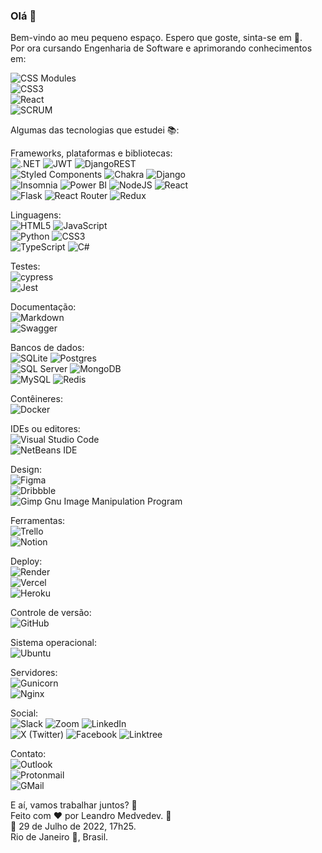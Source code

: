 ### Olá 👋

<!--
**LeandroMedvedev/LeandroMedvedev** is a ✨ _special_ ✨ repository because its `README.md` (this file) appears on your GitHub profile.

Here are some ideas to get you started:

- 🔭 I’m currently working on ...
- 🌱 I’m currently learning ...
- 👯 I’m looking to collaborate on ...
- 🤔 I’m looking for help with ...
- 💬 Ask me about ...
- 📫 How to reach me: ...
- 😄 Pronouns: ...
- ⚡ Fun fact: ...
-->

Bem-vindo ao meu pequeno espaço. Espero que goste, sinta-se em :house_with_garden:.    
Por ora cursando Engenharia de Software e aprimorando conhecimentos em:  

![CSS Modules](https://img.shields.io/badge/CSS%20Modules-1572B6?style=plastic&logo=css3&logoColor=white)  
![CSS3](https://img.shields.io/badge/CSS3-1572B6?style=plastic&logo=css3&logoColor=white)   
![React](https://img.shields.io/badge/React-282C34?style=plastic&logo=react&logoColor=61DAFB)  
![SCRUM](https://img.shields.io/badge/SCRUM-FFAC45?style=plastic&logo=scrum&logoColor=white)  
 
Algumas das tecnologias que estudei :books::  

Frameworks, plataformas e bibliotecas:  
![.NET](https://img.shields.io/badge/.NET-512BD4?style=plastic&logo=.net&logoColor=white)  ![JWT](https://img.shields.io/badge/JWT-000000?style=plastic&logo=jsonwebtokens&logoColor=white)  ![DjangoREST](https://img.shields.io/badge/Django%20REST%20framework-ff1709?style=plastic&logo=django&logoColor=white&color=ff1709&labelColor=gray)  
![Styled Components](https://img.shields.io/badge/styled--components-BF4F74?style=plastic&logo=styled-components&logoColor=white)  ![Chakra](https://img.shields.io/badge/Chakra%20UI-%232C7A7B.svg?style=plastic&logo=chakraui&logoColor=white)  ![Django](https://img.shields.io/badge/Django-%23092E20.svg?style=plastic&logo=django&logoColor=white)  
![Insomnia](https://img.shields.io/badge/Insomnia-black?style=plastic&logo=insomnia&logoColor=5849BE)  ![Power BI](https://img.shields.io/badge/Power%20BI-F2C811?style=plastic&logo=power-bi&logoColor=black)  ![NodeJS](https://img.shields.io/badge/Node.js-417E38?style=plastic&logo=node.js&logoColor=white)  ![React](https://img.shields.io/badge/React-%23282C34.svg?style=plastic&logo=react&logoColor=%2361DAFB)  
![Flask](https://img.shields.io/badge/Flask-%23000.svg?style=plastic&logo=flask&logoColor=white)  ![React Router](https://img.shields.io/badge/React_Router-CA4245?style=plastic&logo=react-router&logoColor=white)  ![Redux](https://img.shields.io/badge/Redux-%23593d88.svg?style=plastic&logo=redux&logoColor=white)  

Linguagens:  
![HTML5](https://img.shields.io/badge/HTML5-%23E34F26.svg?style=plastic&logo=html5&logoColor=white)  ![JavaScript](https://img.shields.io/badge/JavaScript-%23323330.svg?style=plastic&logo=javascript&logoColor=%23F7DF1E)  
![Python](https://img.shields.io/badge/Python-407DAE?style=plastic&logo=python&logoColor=ffd949)  ![CSS3](https://img.shields.io/badge/CSS3-%231572B6.svg?style=plastic&logo=css3&logoColor=white)  
![TypeScript](https://img.shields.io/badge/TypeScript-%23007ACC.svg?style=plastic&logo=typescript&logoColor=white)  ![C#](https://img.shields.io/badge/C%23-239120?style=plastic&logo=c-sharp&logoColor=white)    


Testes:  
![cypress](https://img.shields.io/badge/Cypress-%23E5E5E5?style=plastic&logo=cypress&logoColor=058a5e)  
![Jest](https://img.shields.io/badge/Jest-%23C21325?style=plastic&logo=jest&logoColor=white)  

Documentação:  
![Markdown](https://img.shields.io/badge/Markdown-%23000000.svg?style=plastic&logo=markdown&logoColor=white)   
![Swagger](https://img.shields.io/badge/Swagger-%23Clojure?style=plastic&logo=swagger&logoColor=white)  

Bancos de dados:  
![SQLite](https://img.shields.io/badge/SQLite-%23044A5C.svg?style=plastic&logo=sqlite&logoColor=249AD4)  ![Postgres](https://img.shields.io/badge/PostgreSQL-%23336791.svg?style=plastic&logo=postgresql&logoColor=white)   
![SQL Server](https://img.shields.io/badge/SQL_Server-CC2927?style=plastic&logo=microsoft-sql-server&logoColor=white)  ![MongoDB](https://img.shields.io/badge/MongoDB-%23001E2B.svg?style=plastic&logo=mongodb&logoColor=00ED64)  
![MySQL](https://img.shields.io/badge/MySQL-%233E6E93.svg?style=plastic&logo=mysql&logoColor=F29111)   ![Redis](https://img.shields.io/badge/Redis-DC382D?style=plastic&logo=redis&logoColor=white)   

Contêineres:  
![Docker](https://img.shields.io/badge/Docker-%231D63ED.svg?style=plastic&logo=docker&logoColor=white)  

IDEs ou editores:  
![Visual Studio Code](https://img.shields.io/badge/Visual_Studio_Code-0078d7?style=plastic&logo=visual-studio-code&logoColor=white)  
![NetBeans IDE](https://img.shields.io/badge/NetBeansIDE-C74634.svg?style=plastic&logo=apache-netbeans-ide&logoColor=white)

Design:  
![Figma](https://img.shields.io/badge/Figma-%23F24E1E.svg?style=plastic&logo=figma&logoColor=white)  
![Dribbble](https://img.shields.io/badge/Dribbble-EA4C89?style=plastic&logo=dribbble&logoColor=white)  
![Gimp Gnu Image Manipulation Program](https://img.shields.io/badge/Gimp-39352A?style=plastic&logo=gimp&logoColor=FFFFFF)  


Ferramentas:  
![Trello](https://img.shields.io/badge/Trello-%23026AA7.svg?style=plastic&logo=Trello&logoColor=white)  
![Notion](https://img.shields.io/badge/Notion-%23000000.svg?style=plastic&logo=notion&logoColor=white)  

Deploy:  
![Render](https://img.shields.io/badge/Render-%23430098.svg?style=plastic&logo=render&logoColor=white)  
![Vercel](https://img.shields.io/badge/Vercel-%23000000.svg?style=plastic&logo=vercel&logoColor=white)  
![Heroku](https://img.shields.io/badge/Heroku-%23430098.svg?style=plastic&logo=heroku&logoColor=white)  

Controle de versão:  
![GitHub](https://img.shields.io/badge/GitHub-%23121011.svg?style=plastic&logo=github&logoColor=white)  

Sistema operacional:  
![Ubuntu](https://img.shields.io/badge/Ubuntu-E95420?style=plastic&logo=ubuntu&logoColor=white)  

Servidores:  
![Gunicorn](https://img.shields.io/badge/Gunicorn-%298729.svg?style=plastic&logo=gunicorn&logoColor=white)  
![Nginx](https://img.shields.io/badge/Nginx-%23009639.svg?style=plastic&logo=nginx&logoColor=white)  

Social:  
![Slack](https://img.shields.io/badge/Slack-4A154B?style=plastic&logo=slack&logoColor=white)  ![Zoom](https://img.shields.io/badge/Zoom-2D8CFF?style=plastic&logo=zoom&logoColor=white)  ![LinkedIn](https://img.shields.io/badge/LinkedIn-%230077B5.svg?style=plastic&logo=linkedin&logoColor=white)  
![X (Twitter)](https://img.shields.io/badge/X-000000?style=plastic&logo=x&logoColor=white)  ![Facebook](https://img.shields.io/badge/Facebook-%231877F2.svg?style=plastic&logo=Facebook&logoColor=white)  ![Linktree](https://img.shields.io/badge/Linktree-1de9b6?style=plastic&logo=linktree&logoColor=white)  

Contato:  
![Outlook](https://img.shields.io/badge/Microsoft_Outlook-0078D4?style=plastic&logo=microsoft-outlook&logoColor=white)  
![Protonmail](https://img.shields.io/badge/ProtonMail-8B89CC?style=plastic&logo=protonmail&logoColor=white)  
![GMail](https://img.shields.io/badge/Gmail-D14836?style=plastic&logo=gmail&logoColor=white)    
 

E aí, vamos trabalhar juntos? :bow:  
Feito com :heart: por Leandro Medvedev. 🙋  
:calendar: 29 de Julho de 2022, 17h25.    
Rio de Janeiro :city_sunrise:, Brasil.  

